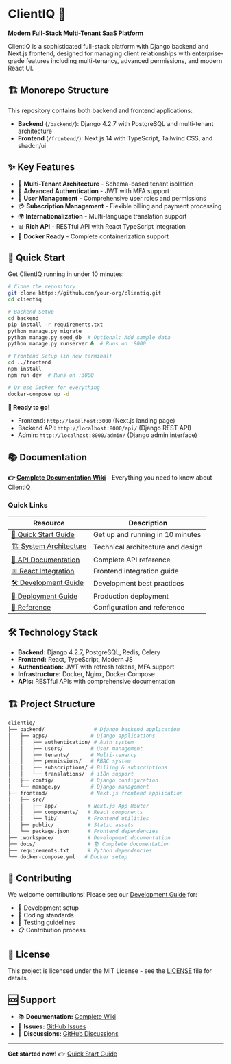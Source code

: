 # ClientIQ 🚀

**Modern Full-Stack Multi-Tenant SaaS Platform**

ClientIQ is a sophisticated full-stack platform with Django backend and Next.js frontend, designed for managing client relationships with enterprise-grade features including multi-tenancy, advanced permissions, and modern React UI.

## 🏗️ Monorepo Structure

This repository contains both backend and frontend applications:

- **Backend** (`/backend/`): Django 4.2.7 with PostgreSQL and multi-tenant architecture
- **Frontend** (`/frontend/`): Next.js 14 with TypeScript, Tailwind CSS, and shadcn/ui

## ✨ Key Features

- 🏢 **Multi-Tenant Architecture** - Schema-based tenant isolation
- 🔐 **Advanced Authentication** - JWT with MFA support
- 👥 **User Management** - Comprehensive user roles and permissions
- 💳 **Subscription Management** - Flexible billing and payment processing
- 🌍 **Internationalization** - Multi-language translation support
- 📊 **Rich API** - RESTful API with React TypeScript integration
- 🐳 **Docker Ready** - Complete containerization support

## 🚀 Quick Start

Get ClientIQ running in under 10 minutes:

```bash
# Clone the repository
git clone https://github.com/your-org/clientiq.git
cd clientiq

# Backend Setup
cd backend
pip install -r requirements.txt
python manage.py migrate
python manage.py seed_db  # Optional: Add sample data
python manage.py runserver &  # Runs on :8000

# Frontend Setup (in new terminal)
cd ../frontend
npm install
npm run dev  # Runs on :3000

# Or use Docker for everything
docker-compose up -d
```

**🎯 Ready to go!** 
- Frontend: `http://localhost:3000` (Next.js landing page)
- Backend API: `http://localhost:8000/api/` (Django REST API)
- Admin: `http://localhost:8000/admin/` (Django admin interface)

## 📚 Documentation

**👉 [Complete Documentation Wiki](./docs/README.md)** - Everything you need to know about ClientIQ

### Quick Links

| Resource | Description |
|----------|-------------|
| [🚀 Quick Start Guide](./docs/01-getting-started/quick-start.md) | Get up and running in 10 minutes |
| [🏗️ System Architecture](./docs/02-architecture/system-architecture.md) | Technical architecture and design |
| [📡 API Documentation](./docs/03-api/overview.md) | Complete API reference |
| [⚛️ React Integration](./docs/04-frontend/react-typescript.md) | Frontend integration guide |
| [🛠️ Development Guide](./docs/05-development/development.md) | Development best practices |
| [🚀 Deployment Guide](./docs/06-deployment/deployment.md) | Production deployment |
| [📖 Reference](./docs/07-reference/configuration.md) | Configuration and reference |

## 🛠️ Technology Stack

- **Backend:** Django 4.2.7, PostgreSQL, Redis, Celery
- **Frontend:** React, TypeScript, Modern JS
- **Authentication:** JWT with refresh tokens, MFA support
- **Infrastructure:** Docker, Nginx, Docker Compose
- **APIs:** RESTful APIs with comprehensive documentation

## 🏗️ Project Structure

```bash
clientiq/
├── backend/                # Django backend application
│   ├── apps/              # Django applications
│   │   ├── authentication/ # Auth system
│   │   ├── users/         # User management  
│   │   ├── tenants/       # Multi-tenancy
│   │   ├── permissions/   # RBAC system
│   │   ├── subscriptions/ # Billing & subscriptions
│   │   └── translations/  # i18n support
│   ├── config/            # Django configuration
│   └── manage.py          # Django management
├── frontend/              # Next.js frontend application
│   ├── src/
│   │   ├── app/          # Next.js App Router
│   │   ├── components/   # React components
│   │   └── lib/          # Frontend utilities
│   ├── public/           # Static assets
│   └── package.json      # Frontend dependencies
├── .workspace/           # Development documentation
├── docs/                 # 📚 Complete documentation
├── requirements.txt      # Python dependencies
└── docker-compose.yml   # Docker setup
```

## 🤝 Contributing

We welcome contributions! Please see our [Development Guide](./docs/05-development/development.md) for:

- 🔧 Development setup
- 📝 Coding standards
- 🧪 Testing guidelines
- 📋 Contribution process

## 📄 License

This project is licensed under the MIT License - see the [LICENSE](LICENSE) file for details.

## 🆘 Support

- 📚 **Documentation:** [Complete Wiki](./docs/README.md)
- 🐛 **Issues:** [GitHub Issues](https://github.com/your-org/clientiq/issues)
- 💬 **Discussions:** [GitHub Discussions](https://github.com/your-org/clientiq/discussions)

---

**Get started now!** 👉 [Quick Start Guide](./docs/01-getting-started/quick-start.md)
